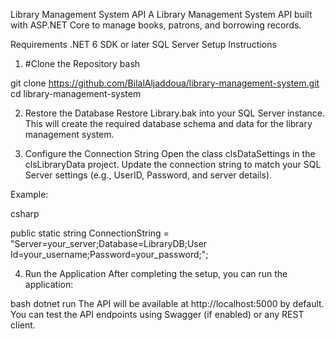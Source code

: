 
Library Management System API
A Library Management System API built with ASP.NET Core to manage books, patrons, and borrowing records.

Requirements
.NET 6 SDK or later
SQL Server
Setup Instructions
1. #Clone the Repository
bash
 
git clone https://github.com/BilalAljaddoua/library-management-system.git
cd library-management-system

2. Restore the Database
Restore Library.bak into your SQL Server instance.
This will create the required database schema and data for the library management system.

3. Configure the Connection String
Open the class clsDataSettings in the clsLibraryData project.
Update the connection string to match your SQL Server settings (e.g., UserID, Password, and server details).

Example:

csharp
 
public static string ConnectionString = "Server=your_server;Database=LibraryDB;User Id=your_username;Password=your_password;";

4. Run the Application
After completing the setup, you can run the application:

bash 
dotnet run
The API will be available at http://localhost:5000 by default. You can test the API endpoints using Swagger (if enabled) or any REST client.
